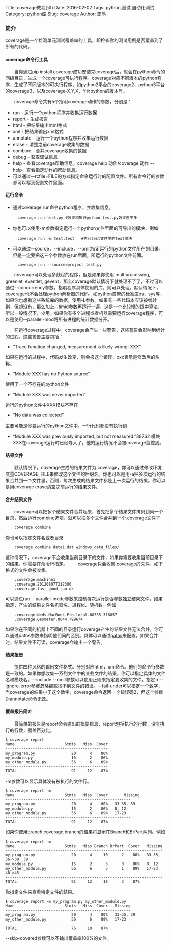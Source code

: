 Title: coverage教程(译)
Date: 2016-02-02
Tags: python,测试,自动化测试
Category: python库
Slug: coverage
Author: 笨熊

### 简介
coverage是一个检测单元测试覆盖率的工具，即检查你的测试用例是否覆盖到了所有的代码。
#### coverage命令行工具
&emsp;&emsp;当你通过pip install coverage成功安装完coverage后，就会在python命令的同级目录，生成一个coverage可执行程序。coverage对应不同版本的python程序，生成了不同版本的可执行程序，如python2平台的coverage2，python3平台的coverage3，以及coverage-X.Y,X、Y为python的版本号。

&emsp;&emsp;coverage命令共有5个指明coverage动作的参数，分别是：

* run - 运行一个python程序并收集运行数据
* report - 生成报告
* html - 把结果输出html格式
* xml - 把结果输出xml格式
* annotate - 运行一个python程序并收集运行数据
* erase - 清楚之前coverage收集的数据
* combine - 合并coverage收集的数据
* debug - 获取调试信息
* help - 查看coverage帮助信息，coverage help 动作/coverage 动作 --help，查看指定动作的帮助信息。
* 可以通过--rcfile=FILE的方式指定命令运行时的配置文件。所有命令行的参数都可以写到配置文件里面。

#### 运行命令
* 通过coverage run命令python程序，并收集信息。

		coverage run test.py #效果和执行python test.py效果差不多

* 你也可以使用-m参数指定运行一个python文件里面的可导出的模块，例如

		coverage run -m test.test	#执行test文件里的test模块
		
* 可以通过--source，--include，--omit指定运行的python文件所在的目录。但是一定要把这三个参数放在run后面，所运行的python文件前面。

		coverage run --source=project test.py
		
&emsp;&emsp;coverage可以处理多线程的程序，但是如果你使用 multiprocessing, greenlet, eventlet, gevent，那么coverage默认情况下就处理不了了，不过可以通过--concurrency参数，指明程序具体使用的库，则可以处理。默认情况下，coverage也不会处理python解析器的代码，如python自带的标准库os、sys等，如果你也想看这些系统库的数据，使用-L参数。如果有一些代码本应该被统计到，但却没有，那么加上--timid参数再运行一遍，这是一个比较慢的跟中算法，所以一般情况下，少用。如果你有多个进程或者机器需要运行coverage程序，可以是使用--parallel-mod将所有进程的统计数据分开。

&emsp;&emsp;在运行coverage过程中，coverage会产生一些警告，这些警告会影响到统计的进程。这些警告主要包括：

* “Trace function changed, measurement is likely wrong: XXX”

如果在运行的过程中，代码发生改变，则会报这个错误，xxx表示是修改后的名称。

* “Module XXX has no Python source”

使用了一个不存在的python文件

* “Module XXX was never imported”

运行的python文件中XXX模块不存在

* “No data was collected”

主要可能是你要运行的python文件中，一行代码都没有执行到

* “Module XXX was previously imported, but not measured.”38762
模块XXX在coverage运行时已经导入了，他的运行情况不会被coverage监控到。

#### 结果文件

&emsp;&emsp;默认情况下，coverage生成的结果文件为.coverage，你可以通过修改环境变量COVERAGE_FILE来修改这个文件的后缀名。你也可以是用-a把多次运行的结果合并到一个文件里，否则，每次生成的结果文件都是上一次运行的结果。你可以是用coverage erase清空之前运行的结果文件。

#### 合并结果文件

&emsp;&emsp;coverage可以把多个结果文件合并起来，首先把多个结果文件拷贝到同一个目录，然后运行combine选项，就可以把多个文件合并到一个.coverage文件了

		coverage combine
		
你也可以指定文件名或者目录
	
		coverage combine data1.dat windows_data_files/
		
这种情况下，coverage不会收集当前目录下的文件，如果你需要收集当前目录下的结果，你需要在命令行指定。
&emsp;&emsp;coverage只会收集.coverage的文件，如下格式的文件会被收集。
		
		.coverage.machine1
		.coverage.20120807T212300
		.coverage.last_good_run.ok
可以通过run --parallel-mode参数来控制每次运行是否参数独立结果文件，如果指定，产生的结果文件名机器名、进程id、随机数。例如

		.coverage.Neds-MacBook-Pro.local.88335.316857
		.coverage.Geometer.8044.799674
		
如果你在不同的机器上不同的目录运行coverage产生的结果文件无法合并，你可以通过paths参数来指明他们间的区别。具体可以通过[paths](https://coverage.readthedocs.org/en/coverage-4.0.3/config.html#config-paths)来配置。如果合并时，结果文件不可读，coverage会输出一个警告。

#### 结果报告
&emsp;&emsp;提供四种风格的输出文件格式。分别对应html，xml命令。他们的命令行参数是一致的。如果你想收集一系列文件中的某些文件的结果，你可以指定具体的文件名和模块名。--include --omit参数可以使用正则来指定要收集的文件。指定-i --ignore-error参赛忽略那些找不到文件的错误。--fail-under可以指定一个数字，当coverage的结果小于这个数字，coverage命令返回一个错误码2，但这个参数对annotate命令无效。

#### 覆盖报告简介
&emsp;&emsp;最简单的报告是report命令输出的概要信息，report包括执行的行数，没有执行的行数，覆盖百分比。

	$ coverage report
	Name                      Stmts   Miss  Cover
	---------------------------------------------
	my_program.py                20      4    80%
	my_module.py                 15      2    86%
	my_other_module.py           56      6    89%
	---------------------------------------------
	TOTAL                        91     12    87%
-m参数可以显示具体没有被执行的文件行。

	$ coverage report -m
	Name                      Stmts   Miss  Cover   	Missing
	-------------------------------------------------------
	my_program.py                20      4    80%   33-35, 39
	my_module.py                 15      2    86%   8, 12
	my_other_module.py           56      6    89%   17-23
	-------------------------------------------------------
	TOTAL                        91     12    87%
如果你使用branch coverage,branch的结果将显示在Branch和BrPart两列。例如
	
	$ coverage report -m
	Name                      Stmts   Miss Branch BrPart  Cover   Missing
	---------------------------------------------------------------------
	my_program.py                20      4     10      2    80%   33-35, 36->38, 39
	my_module.py                 15      2      3      0    86%   8, 12
	my_other_module.py           56      6      5      1    89%   17-23, 40->45
	---------------------------------------------------------------------
	TOTAL                        91     12     18      3    87%
你指定文件来查看特定文件的结果。

	$ coverage report -m my_program.py my_other_module.py
	Name                      Stmts   Miss  Cover   Missing
	-------------------------------------------------------
	my_program.py                20      4    80%   33-35, 39
	my_other_module.py           56      6    89%   17-23
	-------------------------------------------------------
	TOTAL                        76     10    87%
--skip-covered参数可以不输出覆盖率100%的文件。